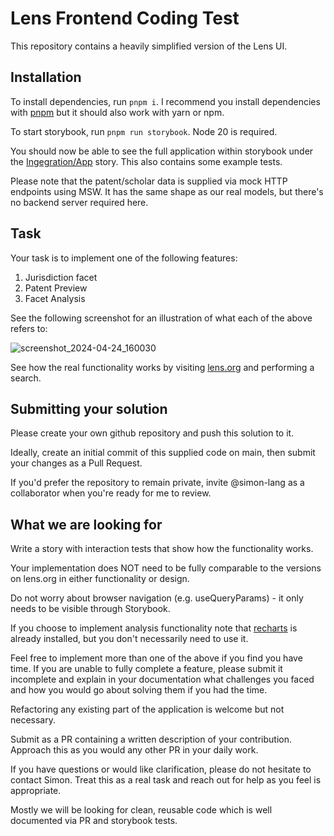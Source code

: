 # Lens Frontend Coding Test

This repository contains a heavily simplified version of the Lens UI.

## Installation

To install dependencies, run `pnpm i`. I recommend you install dependencies with [pnpm](https://pnpm.io/) but it should also work with yarn or npm.

To start storybook, run `pnpm run storybook`. Node 20 is required.

You should now be able to see the full application within storybook under the [Ingegration/App](http://localhost:6006/?path=/story/integration-app--app) story. This also contains some example tests.

Please note that the patent/scholar data is supplied via mock HTTP endpoints using MSW. It has the same shape as our real models, but there's no backend server required here.

## Task

Your task is to implement one of the following features:

1. Jurisdiction facet
2. Patent Preview
3. Facet Analysis

See the following screenshot for an illustration of what each of the above refers to:

![screenshot_2024-04-24_160030](https://private-user-images.githubusercontent.com/339630/325833490-1c4b3930-74dd-440d-a822-390c0e298971.png?jwt=eyJhbGciOiJIUzI1NiIsInR5cCI6IkpXVCJ9.eyJpc3MiOiJnaXRodWIuY29tIiwiYXVkIjoicmF3LmdpdGh1YnVzZXJjb250ZW50LmNvbSIsImtleSI6ImtleTUiLCJleHAiOjE3MTQxMDAxNzQsIm5iZiI6MTcxNDA5OTg3NCwicGF0aCI6Ii8zMzk2MzAvMzI1ODMzNDkwLTFjNGIzOTMwLTc0ZGQtNDQwZC1hODIyLTM5MGMwZTI5ODk3MS5wbmc_WC1BbXotQWxnb3JpdGhtPUFXUzQtSE1BQy1TSEEyNTYmWC1BbXotQ3JlZGVudGlhbD1BS0lBVkNPRFlMU0E1M1BRSzRaQSUyRjIwMjQwNDI2JTJGdXMtZWFzdC0xJTJGczMlMkZhd3M0X3JlcXVlc3QmWC1BbXotRGF0ZT0yMDI0MDQyNlQwMjUxMTRaJlgtQW16LUV4cGlyZXM9MzAwJlgtQW16LVNpZ25hdHVyZT0xYTY5MjhhNzc5ZDE0M2JlYjcyY2QxYzI1NGE2NGQxYmQ5YzA1NTc2YmY4YzljM2RiNzRiMzFmOTU0ZWI4MWQ2JlgtQW16LVNpZ25lZEhlYWRlcnM9aG9zdCZhY3Rvcl9pZD0wJmtleV9pZD0wJnJlcG9faWQ9MCJ9.a0EAN9eG_ZeqefPSXd4LnJARAFwkVFHokaq2gnU1nUI)

See how the real functionality works by visiting [lens.org](https://lens.org) and performing a search.

## Submitting your solution

Please create your own github repository and push this solution to it.

Ideally, create an initial commit of this supplied code on main, then submit your changes as a Pull Request.

If you'd prefer the repository to remain private, invite @simon-lang as a collaborator when you're ready for me to review.


## What we are looking for

Write a story with interaction tests that show how the functionality works.

Your implementation does NOT need to be fully comparable to the versions on lens.org in either functionality or design.

Do not worry about browser navigation (e.g. useQueryParams) - it only needs to be visible through Storybook.

If you choose to implement analysis functionality note that [recharts](https://recharts.org/en-US/) is already installed, but you don't necessarily need to use it.

Feel free to implement more than one of the above if you find you have time. If you are unable to fully complete a feature, please submit it incomplete and explain in your documentation what challenges you faced and how you would go about solving them if you had the time.

Refactoring any existing part of the application is welcome but not necessary.

Submit as a PR containing a written description of your contribution. Approach this as you would any other PR in your daily work.

If you have questions or would like clarification, please do not hesitate to contact Simon. Treat this as a real task and reach out for help as you feel is appropriate.

Mostly we will be looking for clean, reusable code which is well documented via PR and storybook tests.

